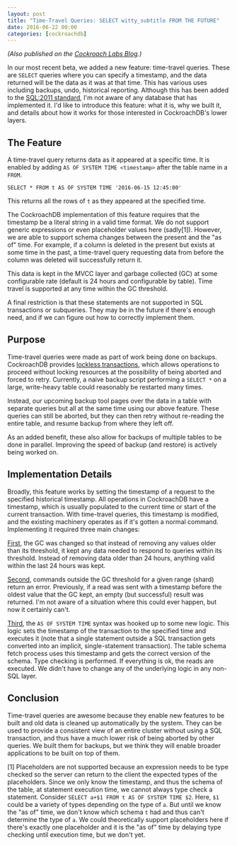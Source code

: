 ```yaml
---
layout: post
title: "Time-Travel Queries: SELECT witty_subtitle FROM THE FUTURE"
date: 2016-06-22 00:00
categories: [cockroachdb]
---
```


_(Also published on the [Cockroach Labs Blog](https://www.cockroachlabs.com/blog/time-travel-queries-select-witty_subtitle-the_future/).)_

In our most recent beta, we added a new feature: time-travel queries. These are `SELECT` queries where you can specify a timestamp, and the data returned will be the data as it was at that time. This has various uses including backups, undo, historical reporting. Although this has been added to the [SQL:2011 standard](https://en.wikipedia.org/wiki/SQL:2011#Temporal_support), I'm not aware of any database that has implemented it. I'd like to introduce this feature: what it is, why we built it, and details about how it works for those interested in CockroachDB's lower layers.

## The Feature

A time-travel query returns data as it appeared at a specific time. It is enabled by adding `AS OF SYSTEM TIME <timestamp>` after the table name in a `FROM`.

`SELECT * FROM t AS OF SYSTEM TIME '2016-06-15 12:45:00'`

This returns all the rows of `t` as they appeared at the specified time.

The CockroachDB implementation of this feature requires that the timestamp be a literal string in a valid time format. We do not support generic expressions or even placeholder values here (sadly[1]). However, we are able to support schema changes between the present and the "as of" time. For example, if a column is deleted in the present but exists at some time in the past, a time-travel query requesting data from before the column was deleted will successfully return it.

This data is kept in the MVCC layer and garbage collected (GC) at some configurable rate (default is 24 hours and configurable by table). Time travel is supported at any time within the GC threshold.

A final restriction is that these statements are not supported in SQL transactions or subqueries. They may be in the future if there's enough need, and if we can figure out how to correctly implement them.

## Purpose

Time-travel queries were made as part of work being done on backups. CockroachDB provides [lockless transactions](https://www.cockroachlabs.com/blog/serializable-lockless-distributed-isolation-cockroachdb/), which allows operations to proceed without locking resources at the possibility of being aborted and forced to retry. Currently, a naive backup script performing a `SELECT *` on a large, write-heavy table could reasonably be restarted many times. 

Instead, our upcoming backup tool pages over the data in a table with separate queries but all at the same time using our above feature. These queries can still be aborted, but they can then retry without re-reading the entire table, and resume backup from where they left off.

As an added benefit, these also allow for backups of multiple tables to be done in parallel. Improving the speed of backup (and restore) is actively being worked on.

## Implementation Details

Broadly, this feature works by setting the timestamp of a request to the specified historical timestamp. All operations in CockroachDB have a timestamp, which is usually populated to the current time or start of the current transaction. With time-travel queries, this timestamp is modified, and the existing machinery operates as if it's gotten a normal command. Implementing it required three main changes:

[First](https://github.com/cockroachdb/cockroach/pull/6778), the GC was changed so that instead of removing any values older than its threshold, it kept any data needed to respond to queries within its threshold. Instead of removing data older than 24 hours, anything valid within the last 24 hours was kept.

[Second](https://github.com/cockroachdb/cockroach/pull/6992), commands outside the GC threshold for a given range (shard) return an error. Previously, if a read was sent with a timestamp before the oldest value that the GC kept, an empty (but successful) result was returned. I'm not aware of a situation where this could ever happen, but now it certainly can't.

[Third](https://github.com/cockroachdb/cockroach/pull/6992), the `AS OF SYSTEM TIME` syntax was hooked up to some new logic. This logic sets the timestamp of the transaction to the specified time and executes it (note that a single statement outside a SQL transaction gets converted into an implicit, single-statement transaction). The table schema fetch process uses this timestamp and gets the correct version of the schema. Type checking is performed. If everything is ok, the reads are executed. We didn't have to change any of the underlying logic in any non-SQL layer.

## Conclusion

Time-travel queries are awesome because they enable new features to be built and old data is cleaned up automatically by the system. They can be used to provide a consistent view of an entire cluster without using a SQL transaction, and thus have a much lower risk of being aborted by other queries. We built them for backups, but we think they will enable broader applications to be built on top of them.

[1] Placeholders are not supported because an expression needs to be type checked so the server can return to the client the expected types of the placeholders. Since we only know the timestamp, and thus the schema of the table, at statement execution time, we cannot always type check a statement. Consider `SELECT a+$1 FROM t AS OF SYSTEM TIME $2`. Here, `$1` could be a variety of types depending on the type of `a`. But until we know the "as of" time, we don't know which schema `t` had and thus can't determine the type of `a`. We could theoretically support placeholders here if there's exactly one placeholder and it is the "as of" time by delaying type checking until execution time, but we don't yet.
